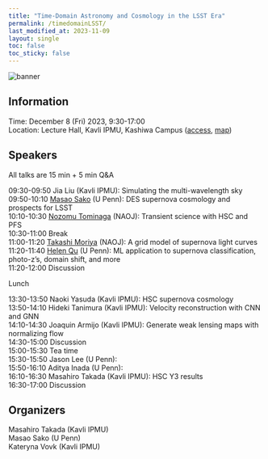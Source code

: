 ```yaml
---
title: "Time-Domain Astronomy and Cosmology in the LSST Era"
permalink: /timedomainLSST/
last_modified_at: 2023-11-09
layout: single
toc: false
toc_sticky: false
---
```


![banner](/_images/timd-dom-mj.png)

## Information
Time: December 8 (Fri) 2023, 9:30-17:00 \
Location: Lecture Hall, Kavli IPMU, Kashiwa Campus ([access](https://www.ipmu.jp/visitors/access-ipmu), [map](https://goo.gl/maps/hJHkry4p9yiNJfSV7)) 

## Speakers

All talks are 15 min + 5 min Q&A

09:30-09:50 Jia Liu (Kavli IPMU): Simulating the multi-wavelength sky \
09:50-10:10 [Masao Sako](https://www.sas.upenn.edu/~masao/Web/Home.html) (U Penn): DES supernova cosmology and prospects for LSST \
10:10-10:30 [Nozomu Tominaga](https://nozomu-tominaga.jp/) (NAOJ): Transient science with HSC and PFS \
10:30-11:00 Break\
11:00-11:20 [Takashi Moriya](https://sci.nao.ac.jp/MEMBER/takashi.moriya/) (NAOJ): A grid model of supernova light curves \
11:20-11:40 [Helen Qu](https://helenqu.com/) (U Penn): ML application to supernova classification, photo-z’s, domain shift, and more \
11:20-12:00 Discussion 

Lunch

13:30-13:50 Naoki Yasuda (Kavli IPMU): HSC supernova cosmology \
13:50-14:10 Hideki Tanimura (Kavli IPMU): Velocity reconstruction with CNN and GNN\
14:10-14:30 Joaquin Armijo (Kavli IPMU): Generate weak lensing maps with normalizing flow\
14:30-15:00 Discussion\
15:00-15:30 Tea time\
15:30-15:50 Jason Lee (U Penn): \
15:50-16:10 Aditya Inada (U Penn):  \
16:10-16:30 Masahiro Takada (Kavli IPMU): HSC Y3 results\
16:30-17:00 Discussion

## Organizers
Masahiro Takada (Kavli IPMU)\
Masao Sako (U Penn) \
Kateryna Vovk (Kavli IPMU) 

